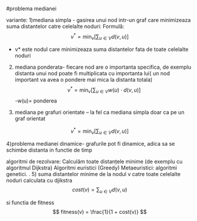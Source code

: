 #problema medianei

variante: 
1)mediana simpla - gasirea unui nod intr-un graf care minimizeaza suma distantelor catre celelalte noduri:
Formulă:
$$ v^* = \min_v \left[ \sum_{u \in V} d(v, u) \right] $$
- v* este nodul care minimizeaza suma distantelor fata de toate celelalte noduri 

2) mediana ponderata- fiecare nod are o importanta specifica, de exemplu distanta unui nod poate fi multiplicata cu importanta lui( un nod important va avea o pondere mai mica la distanta totala) 
$$ v^* = \min_v \left[ \sum_{u \in V} w(u) \cdot d(v, u) \right] $$
        -w(u)= ponderea

3) mediana pe grafuri orientate – la fel ca mediana simpla doar ca pe un graf orientat

$$ v^* = \min_v \left[ \sum_{u \in V} d(v, u) \right] $$

4)problema medianei dinamice- grafurile pot fi dinamice, adica sa se schimbe distanta in functie de timp


algoritmi de rezolvare: 
Calculăm toate distanțele minime (de exemplu cu algoritmul Dijkstra)
Algoritmi euristici (Greedy)
Metaeuristici:  algoritmi genetici.
. 
5) suma distantelor minime de la nodul v catre toate celelalte noduri calculata cu djikstra
$$ cost(v) = \sum_{u \in V} d(v, u) $$

si functia de fitness
$$ fitness(v) = \frac{1}{1 + cost(v)} $$
